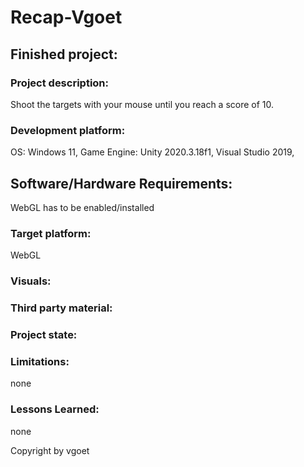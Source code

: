 # Recap-Vgoet

## Finished project:


### Project description: 
Shoot the targets with your mouse until you reach a score of 10.

### Development platform: 
OS: Windows 11, Game Engine: Unity 2020.3.18f1, Visual Studio 2019,   

## Software/Hardware Requirements: 
WebGL has to be enabled/installed

### Target platform: 
WebGL

### Visuals: 


### Third party material: 


### Project state: 


### Limitations: 
none

### Lessons Learned: 
none

Copyright by vgoet